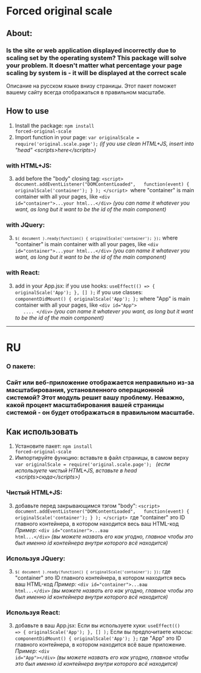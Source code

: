 # Forced original scale

## About:

### Is the site or web application displayed incorrectly due to scaling set by the operating system? This package will solve your problem. It doesn't matter what percentage your page scaling by system is - it will be displayed at the correct scale

Описание на русском языке внизу страницы. Этот пакет поможет вашему сайту всегда отображаться в правильном масштабе.

## How to use
1. Install the package:
<code>npm install forced-original-scale</code>
2. Import function in your page:
<code>var originalScale = require('original.scale.page');</code>
*(if you use clean HTML+JS, insert into "head" \<scripts>here\</scripts>)*

### with HTML+JS:
3. add before the "body" closing tag:
<code>\<script>
	document.addEventListener("DOMContentLoaded",   function(event) { originalScale('container'); }
	);
	\</script>
</code>where "container" is main container with all your pages, like 
<code>\<div id="container">...your html...\</div></code>
*(you can name it whatever you want, as long but it want to be the id of the main component)*

### with JQuery:
3. <code>`$( document ).ready(function() { originalScale('container'); });`</code>
where "container" is main container with all your pages, like 
<code>\<div id="container">...your html...\</div></code>
*(you can name it whatever you want, as long but it want to be the id of the main component)*

### with React:
3. add in your App.jsx: 
if you use hooks:
<code>useEffect(() => { originalScale('App'); }, [] );</code> 
if you use classes:
<code>componentDidMount() { originalScale('App'); };</code> 
where "App" is main container with all your pages, like 
<code>\<div id="App">
	   ....
	\</div></code>
*(you can name it whatever you want, as long but it want to be the id of the main component)*
___
# RU
### О пакете:

### Сайт или веб-приложение отображается неправильно из-за масштабирования, установленного операционной системой? Этот модуль решит вашу проблему. Неважно, какой процент масштабирования вашей страницы системой - он будет отображаться в правильном масштабе.

## Как использовать

1. Установите пакет:
<code>npm install forced-original-scale</code>
2. Импортируйте функцию: вставьте в файл страницы, в самом верху 
<code>var originalScale = require('original.scale.page'); </code>
*(если используете чистый HTML+JS, вставьте в head \<scripts>сюда\</scripts>)*

### Чистый HTML+JS:
3. добавьте перед закрывающимся тэгом "body":
<code>\<script>
	document.addEventListener("DOMContentLoaded",   function(event) { originalScale('container'); }
	);
	\</script>
</code>где "container" это ID главного контейнера, в котором находится весь ваш HTML-код *Пример:*
<code>\<div id="container">...ваш html...\</div></code>
*(вы можете назвать его как угодно, главное чтобы это был именно id контейнера внутри которого всё находится)*

### Используя JQuery:
3. <code>`$( document ).ready(function() { originalScale('container'); });`</code>
где "container" это ID главного контейнера, в котором находится весь ваш HTML-код *Пример:*
<code>\<div id="container">...ваш html...\</div></code>
*(вы можете назвать его как угодно, главное чтобы это был именно id контейнера внутри которого всё находится)*

### Используя React:
3. добавьте в ваш App.jsx: 
Если вы используете хуки:
<code>useEffect(() => { originalScale('App'); }, [] );</code> 
Если вы предпочитаете классы:
<code>componentDidMount() { originalScale('App'); };</code> 
где "App" это ID главного контейнера, в котором находится всё ваше приложение. *Пример:*
<code>\<div id="App">\</div></code>
*(вы можете назвать его как угодно, главное чтобы это был именно id контейнера внутри которого всё находится)*